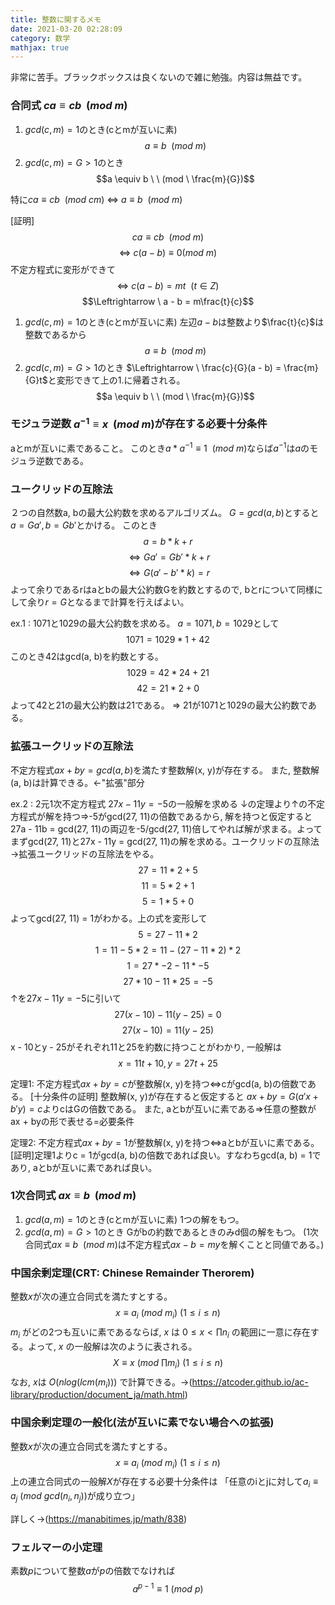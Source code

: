 ```yaml
---
title: 整数に関するメモ
date: 2021-03-20 02:28:09
category: 数学
mathjax: true
---
```

非常に苦手。ブラックボックスは良くないので雑に勉強。内容は無益です。
### 合同式 $ca \equiv cb \ \ (mod \ m)$

1. $gcd(c, m) = 1$のとき(cとmが互いに素)
   $$a \equiv b \ \ (mod \  m)$$
2. $gcd(c, m) = G > 1$のとき
   $$a \equiv b \ \ (mod \ \frac{m}{G})$$

特に$ca \equiv cb \ \ (mod \ cm)$ $\Leftrightarrow$ $a \equiv b \ \ (mod \ m)$

[証明]
$$ca \equiv cb \ \ (mod \ m)$$
$$\Leftrightarrow \ c(a - b) \equiv 0 (mod \ m)$$
不定方程式に変形ができて
$$\Leftrightarrow \ c(a - b) = mt \ \  (t \in Z)$$
$$\Leftrightarrow \ a - b = m\frac{t}{c}$$

1. $gcd(c, m) = 1$のとき(cとmが互いに素)
   左辺$a - b$は整数より$\frac{t}{c}$は整数であるから
   $$a \equiv b \ \ (mod \  m)$$
2. $gcd(c, m) = G > 1$のとき
   $\Leftrightarrow \ \frac{c}{G}(a - b) = \frac{m}{G}t$と変形できて上の1.に帰着される。
   $$a \equiv b \ \ (mod \ \frac{m}{G})$$

### モジュラ逆数 $a^{-1} \equiv x \ \ (mod \ m)$が存在する必要十分条件
aとmが互いに素であること。
このとき$a*a^{-1} \equiv 1 \ \ (mod \ m)$ならば$a^{-1}$は$a$のモジュラ逆数である。

### ユークリッドの互除法
２つの自然数a, bの最大公約数を求めるアルゴリズム。
$G = gcd(a, b)$とすると$a = Ga', b = Gb'$とかける。
このとき
$$a = b * k + r$$
$$\Leftrightarrow Ga' = Gb' * k + r$$
$$\Leftrightarrow G(a' - b' * k) = r$$
よって余りであるrはaとbの最大公約数Gを約数とするので, bとrについて同様にして余り$r = G$となるまで計算を行えばよい。

ex.1 : 1071と1029の最大公約数を求める。
$a = 1071, b = 1029$として
$$1071 = 1029 * 1 + 42$$
このとき42はgcd(a, b)を約数とする。
$$1029 = 42 * 24 + 21$$
$$42 = 21 * 2 + 0$$
よって42と21の最大公約数は21である。
$\Rightarrow$ 21が1071と1029の最大公約数である。

### 拡張ユークリッドの互除法
不定方程式$ax + by = gcd(a, b)$を満たす整数解(x, y)が存在する。
また, 整数解(a, b)は計算できる。←"拡張"部分

ex.2 : 2元1次不定方程式 $27x - 11y = -5$の一般解を求める
↓の定理より↑の不定方程式が解を持つ$\Rightarrow$-5がgcd(27, 11)の倍数であるから, 解を持つと仮定すると27a - 11b = gcd(27, 11)の両辺を-5/gcd(27, 11)倍してやれば解が求まる。よってまずgcd(27, 11)と27x - 11y = gcd(27, 11)の解を求める。ユークリッドの互除法→拡張ユークリッドの互除法をやる。
$$27 = 11 * 2 + 5$$
$$11 = 5 * 2 + 1$$
$$5 = 1 * 5 + 0$$
よってgcd(27, 11) = 1がわかる。上の式を変形して
$$5 = 27 - 11 * 2$$
$$1 = 11 - 5 * 2 = 11 - (27 - 11 * 2) * 2$$
$$1 = 27 * -2 - 11 * -5$$
$$27 * 10 - 11 * 25 = -5$$
↑を$27x - 11y = -5$に引いて
$$27(x - 10) - 11(y - 25) = 0$$
$$27(x - 10) = 11(y - 25)$$
x - 10とy - 25がそれぞれ11と25を約数に持つことがわかり, 一般解は
$$x = 11t + 10, y = 27t + 25$$

定理1: 不定方程式$ax + by = c$が整数解(x, y)を持つ$\Leftrightarrow$cがgcd(a, b)の倍数である。
[十分条件の証明]
整数解(x, y)が存在すると仮定すると
$ax + by = G(a'x + b'y) = c$よりcはGの倍数である。
また, aとbが互いに素である$\Rightarrow$任意の整数がax + byの形で表せる=必要条件

定理2: 不定方程式$ax + by = 1$が整数解(x, y)を持つ$\Leftrightarrow$aとbが互いに素である。
[証明]定理1よりc = 1がgcd(a, b)の倍数であれば良い。すなわちgcd(a, b) = 1であり, aとbが互いに素であれば良い。

### 1次合同式 $ax \equiv b \ \ (mod \ m)$

1. $gcd(a, m) = 1$のとき(cとmが互いに素)
   1つの解をもつ。
2. $gcd(a, m) = G > 1$のとき
   Gがbの約数であるときのみd個の解をもつ。
(1次合同式$ax \equiv b \ \ (mod \ m)$は不定方程式$ax - b = my$を解くことと同値である。)

### 中国余剰定理(CRT: Chinese Remainder Therorem)
整数$x$が次の連立合同式を満たすとする。
$$x \equiv a_i\ (mod \ m_i)\ (1 \leq i \leq n)$$
$m_i$ がどの2つも互いに素であるならば, $x$ は $0 \leq x < \prod n_i$ の範囲に一意に存在する。よって, $x$ の一般解は次のように表される。
$$X \equiv x\ (mod\  \prod m_i)\ (1 \leq i \leq n)$$
なお, $x$は $O(nlog(lcm(m_i)))$ で計算できる。→(https://atcoder.github.io/ac-library/production/document_ja/math.html)

### 中国余剰定理の一般化(法が互いに素でない場合への拡張)
整数$x$が次の連立合同式を満たすとする。
$$x \equiv a_i\ (mod \ m_i)\ (1 \leq i \leq n)$$
上の連立合同式の一般解$X$が存在する必要十分条件は
「任意のiとjに対して$a_i \equiv a_j\ (mod\ gcd(n_i, n_j))$が成り立つ」

詳しく→(https://manabitimes.jp/math/838)


### フェルマーの小定理
素数$p$について整数$a$が$p$の倍数でなければ
$$a^{p-1} \equiv 1\  (mod \ p)$$